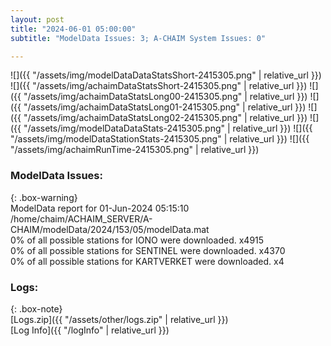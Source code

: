 ```yaml
---
layout: post
title: "2024-06-01 05:00:00"
subtitle: "ModelData Issues: 3; A-CHAIM System Issues: 0"

---
```


![]({{ "/assets/img/modelDataDataStatsShort-2415305.png" | relative_url }})
![]({{ "/assets/img/achaimDataStatsShort-2415305.png" | relative_url }})
![]({{ "/assets/img/achaimDataStatsLong00-2415305.png" | relative_url }})
![]({{ "/assets/img/achaimDataStatsLong01-2415305.png" | relative_url }})
![]({{ "/assets/img/achaimDataStatsLong02-2415305.png" | relative_url }})
![]({{ "/assets/img/modelDataDataStats-2415305.png" | relative_url }})
![]({{ "/assets/img/modelDataStationStats-2415305.png" | relative_url }})
![]({{ "/assets/img/achaimRunTime-2415305.png" | relative_url }})


### ModelData Issues:  
  
{: .box-warning}  
 ModelData report for 01-Jun-2024 05:15:10   
 /home/chaim/ACHAIM_SERVER/A-CHAIM/modelData/2024/153/05/modelData.mat   
 0% of all possible stations for IONO were downloaded. x4915   
 0% of all possible stations for SENTINEL were downloaded. x4370   
 0% of all possible stations for KARTVERKET were downloaded. x4   
  


### Logs:  
  
{: .box-note}  
[Logs.zip]({{ "/assets/other/logs.zip" | relative_url }})  
[Log Info]({{ "/logInfo" | relative_url }})  

